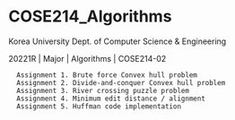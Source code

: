 # COSE214_Algorithms
Korea University Dept. of Computer Science & Engineering

20221R | Major | Algorithms | COSE214-02

```
  Assignment 1. Brute force Convex hull problem
  Assignment 2. Divide-and-conquer Convex hull problem
  Assignment 3. River crossing puzzle problem
  Assignment 4. Minimum edit distance / alignment
  Assignment 5. Huffman code implementation
```  
